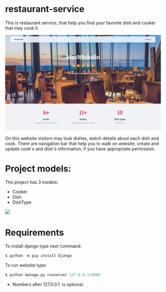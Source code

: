 # restaurant-service

This is restaurant service, that help you find your favorite dish and cooker that may cook it.

![img.png](img.png)

On this website visitors may look dishes, watch details about each dish and cook.
There are navigation bar that help you to walk on website, create and update cook\`s and dish\`s information, 
if you have appropriate permission.
# Project models:
The project has 3 models:
   - Cooker
   - Dish
   - DishType

![](../../../Downloads/restaurant_2.png)
# Requirements
To install django type next command:
```python
$ python -m pip install Django
```
To run website type: 
```python
$ python manage.py runserver 127.0.0.1:8000 
```
- Numbers after 127.0.0.1: is optional. 



